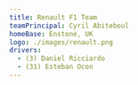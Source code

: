 ```yaml
---
title: Renault F1 Team
teamPrincipal: Cyril Abiteboul
homeBase: Enstone, UK
logo: ./images/renault.png
drivers:
  - (3) Daniel Ricciardo
  - (31) Esteban Ocon
---
```

